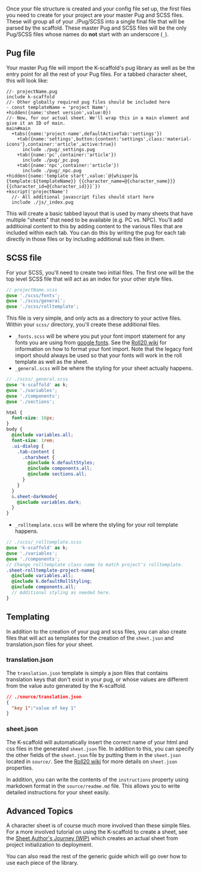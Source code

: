 Once your file structure is created and your config file set up, the first files you need to create for your project are your master Pug and SCSS files. These will group all of your ./Pug/SCSS into a single final file that will be parsed by the scaffold. These master Pug and SCSS files will be the only Pug/SCSS files whose names do **not** start with an underscore (`_`).
## Pug file
Your master Pug file will import the K-scaffold's pug library as well as be the entry point for all the rest of your Pug files. For a tabbed character sheet, this will look like:
```pug
//- projectName.pug
include k-scaffold
//- Other globally required pug files should be included here
- const templateName = 'project Name';
+hidden({name:'sheet version',value:0})
//- Now, for our actual sheet. We'll wrap this in a main element and give it an ID of main.
main#main
  +tabs({name:'project-name',defaultActiveTab:'settings'})
    +tab({name:'settings',button:{content:'settings',class:'material-icons'},container:'article',active:true})
      include ./pug/_settings.pug
    +tab({name:'pc',container:'article'})
      include ./pug/_pc.pug
    +tab({name:'npc',container:'article'})
      include ./pug/_npc.pug
+hidden({name:'template start',value:`@{whisper}&{template:${templateName}} {{character_name=@{character_name}}} {{character_id=@{character_id}}}`})
+kscript('projectName')
  //- All additional javascript files should start here
  include ./js/_index.pug
```
This will create a basic tabbed layout that is used by many sheets that have multiple "sheets" that need to be available (e.g. PC vs. NPC). You'll add additioinal content to this by adding content to the various files that are included within each tab. You can do this by writing the pug for each tab directly in those files or by including additional sub files in them.
## SCSS file
For your SCSS, you'll need to create two initial files. The first one will be the top level SCSS file that will act as an index for your other style files.
```scss
// projectName.scss
@use './scss/fonts';
@use './scss/general';
@use './scss/rolltemplate';
```
This file is very simple, and only acts as a directory to your active files. Within your `scss/` directory, you'll create these additional files.
- `_fonts.scss` will be where you put your font import statement for any fonts you are using from [google fonts](https://fonts.google.com/). See the [Roll20 wiki](https://wiki.roll20.net/CSS_Wizardry#Legacy_Sheet) for information on how to format your font import. Note that the legacy font import should always be used so that your fonts will work in the roll template as well as the sheet.
- `_general.scss` will be where the styling for your sheet actually happens.
```scss
// ./scss/_general.scss
@use 'k-scaffold' as k;
@use './variables';
@use './components';
@use './sections';

html {
  font-size: 16px;
}
body {
  @include variables.all;
  font-size: 1rem;
  .ui-dialog {
    .tab-content {
      .charsheet {
        @include k.defaultStyles;
        @include components.all;
        @include sections.all;
      }
    }
  }
  &.sheet-darkmode{
    @include variables.dark;
  }
}
```
- `_rolltemplate.scss` will be where the styling for your roll template happens.
```scss
// ./scss/_rolltemplate.scss
@use 'k-scaffold' as k;
@use './variables';
@use './components';
// Change rolltemplate class name to match project's rolltemplate.
.sheet-rolltemplate-project-name{
  @include variables.all;
  @include k.defaultRollStyling;
  @include components.all;
  // Additional styling as needed here.
}
```
## Templating
In addition to the creation of your pug and scss files, you can also create files that will act as templates for the creation of the `sheet.json` and translation.json files for your sheet.
### translation.json
The `translation.json` template is simply a json files that contains translation keys that don't exist in your pug, or whose values are different from the value auto generated by the K-scaffold.
```json
// ./source/translation.json
{
  "key 1":"value of key 1"
}
```
### sheet.json
The K-scaffold will automatically insert the correct name of your html and css files in the generated `sheet.json` file. In addition to this, you can specify the other fields of the `sheet.json` file by putting them in the `sheet.json` located in `source/`. See the [Roll20 wiki](https://wiki.roll20.net/Sheet.json) for more details on `sheet.json` properties.

In addition, you can write the contents of the `instructions` property using markdown format in the `source/readme.md` file. This allows you to write detailed instructions for your sheet easily.
## Advanced Topics
A character sheet is of course much more involved than these simple files. For a more involved tutorial on using the K-scaffold to create a sheet, see the [Sheet Author's Journey (WIP)](/guide/sheet-journey-1) which creates an actual sheet from project initialization to deployment.

You can also read the rest of the generic guide which will go over how to use each piece of the library.